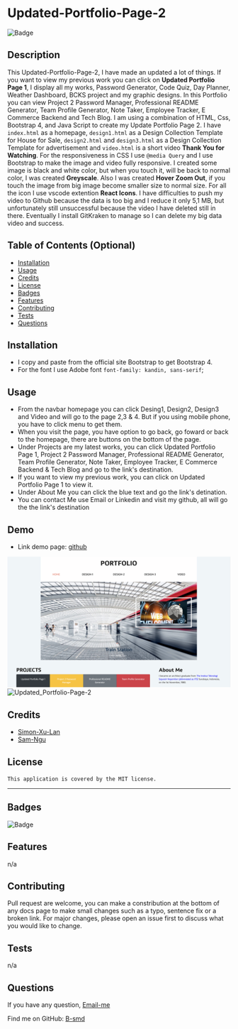 # Updated-Portfolio-Page-2

  ![Badge](https://img.shields.io/badge/License-MIT-blue.svg)

## Description

This Updated-Portfolio-Page-2, I have made an updated a lot of things. If you want to view my previous work you can click on **Updated Portfolio Page 1**, I display all my works, Password Generator, Code Quiz, Day Planner, Weather Dashboard, BCKS project and my graphic designs. In this Portfolio you can view Project 2 Password Manager, Professional README Generator, Team Profile Generator, Note Taker, Employee Tracker, E Commerce Backend and Tech Blog. I am using a combination of HTML, Css, Bootstrap 4, and Java Script to create my Update Portfolio Page 2. I have `index.html` as a homepage, `design1.html` as a Design Collection Template for House for Sale, `design2.html` and `design3.html` as a Design Collection Template for advertisement and `video.html` is a short video **Thank You for Watching**.  For the responsiveness in CSS I use `@media Query` and I use Bootstrap to make the image and video fully responsive. I created some image is black and white color, but when you touch it, will be back to normal color, I was created **Greyscale**. Also I was created **Hover Zoom Out**, if you touch the image from big image become smaller size to normal size. For all the icon I use vscode extention **React Icons**. I have difficulties to push my video to Github because the data is too big and I reduce it only 5,1 MB, but unfortunately still unsuccessful because the video I have deleted still in there. Eventually I install GitKraken to manage so I can delete my big data video and success. 

## Table of Contents (Optional)

- [Installation](#installation)
- [Usage](#usage)
- [Credits](#credits)
- [License](#license)
- [Badges](#badges)
- [Features](#features)
- [Contributing](#contributing)
- [Tests](#tests)
- [Questions](#questions)

## Installation

- I copy and paste from the official site Bootstrap to get Bootstrap 4.
- For the font I use Adobe font `font-family: kandin, sans-serif`;


## Usage

- From the navbar homepage you can click Desing1, Design2, Design3 and Video and will go to the page 2,3 & 4. But if you using mobile phone, you have to click menu to get them.
- When you visit the page, you have option to go back, go foward or back to the homepage, there are buttons on the bottom of the page.
- Under Projects are my latest works, you can click Updated Portfolio Page 1, Project 2 Password Manager, Professional README Generator, Team Profile Generator, Note Taker, Employee Tracker, E Commerce Backend & Tech Blog and go to the link's destination.
- If you want to view my previous work, you can click on Updated Portfolio Page 1 to view it.
- Under About Me you can click the blue text and go the link's detination.
- You can contact Me use Email or Linkedin and visit my github, all will go the the link's destination

## Demo

- Link demo page: [github](https://b-smd.github.io/Updated-Portfolio-Page-2/)

![Updated-Portfolio-Page-2](./img/ScreenShot1.png)
![Updated_Portfolio-Page-2](./img/ScreenShot2.png)

## Credits

- [Simon-Xu-Lan](https://github.com/Simon-Xu-Lan)
- [Sam-Ngu](https://github.com/sam-ngu)


## License
    This application is covered by the MIT license.

---
## Badges
![Badge](https://img.shields.io/badge/License-MIT-blue.svg)

## Features

n/a

## Contributing

Pull request are welcome, you can make a constribution at the bottom of any docs page to make small changes such as a typo, sentence fix or a broken link. For major changes, please open an issue first to discuss what you would like to change.

## Tests

n/a

## Questions

If you have any question, [Email-me](djaja@iinet.net.au) 

Find me on GitHub: [B-smd](https://github.com/B-smd)   



